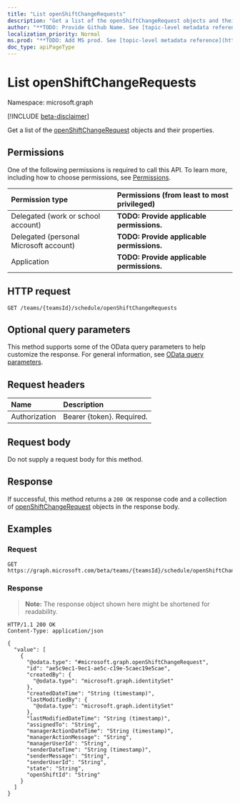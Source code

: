 ```yaml
---
title: "List openShiftChangeRequests"
description: "Get a list of the openShiftChangeRequest objects and their properties."
author: "**TODO: Provide Github Name. See [topic-level metadata reference](https://msgo.azurewebsites.net/add/document/guidelines/metadata.html#topic-level-metadata)**"
localization_priority: Normal
ms.prod: "**TODO: Add MS prod. See [topic-level metadata reference](https://msgo.azurewebsites.net/add/document/guidelines/metadata.html#topic-level-metadata)**"
doc_type: apiPageType
---
```


# List openShiftChangeRequests
Namespace: microsoft.graph

[!INCLUDE [beta-disclaimer](../../includes/beta-disclaimer.md)]

Get a list of the [openShiftChangeRequest](../resources/openshiftchangerequest.md) objects and their properties.

## Permissions
One of the following permissions is required to call this API. To learn more, including how to choose permissions, see [Permissions](/graph/permissions-reference).

|Permission type|Permissions (from least to most privileged)|
|:---|:---|
|Delegated (work or school account)|**TODO: Provide applicable permissions.**|
|Delegated (personal Microsoft account)|**TODO: Provide applicable permissions.**|
|Application|**TODO: Provide applicable permissions.**|

## HTTP request

<!-- {
  "blockType": "ignored"
}
-->
``` http
GET /teams/{teamsId}/schedule/openShiftChangeRequests
```

## Optional query parameters
This method supports some of the OData query parameters to help customize the response. For general information, see [OData query parameters](/graph/query-parameters).

## Request headers
|Name|Description|
|:---|:---|
|Authorization|Bearer {token}. Required.|

## Request body
Do not supply a request body for this method.

## Response

If successful, this method returns a `200 OK` response code and a collection of [openShiftChangeRequest](../resources/openshiftchangerequest.md) objects in the response body.

## Examples

### Request
<!-- {
  "blockType": "request",
  "name": "list_openshiftchangerequest"
}
-->
``` http
GET https://graph.microsoft.com/beta/teams/{teamsId}/schedule/openShiftChangeRequests
```


### Response
>**Note:** The response object shown here might be shortened for readability.
<!-- {
  "blockType": "response",
  "truncated": true,
  "@odata.type": "Collection(microsoft.graph.openShiftChangeRequest)"
}
-->
``` http
HTTP/1.1 200 OK
Content-Type: application/json

{
  "value": [
    {
      "@odata.type": "#microsoft.graph.openShiftChangeRequest",
      "id": "ae5c9ec1-9ec1-ae5c-c19e-5caec19e5cae",
      "createdBy": {
        "@odata.type": "microsoft.graph.identitySet"
      },
      "createdDateTime": "String (timestamp)",
      "lastModifiedBy": {
        "@odata.type": "microsoft.graph.identitySet"
      },
      "lastModifiedDateTime": "String (timestamp)",
      "assignedTo": "String",
      "managerActionDateTime": "String (timestamp)",
      "managerActionMessage": "String",
      "managerUserId": "String",
      "senderDateTime": "String (timestamp)",
      "senderMessage": "String",
      "senderUserId": "String",
      "state": "String",
      "openShiftId": "String"
    }
  ]
}
```

